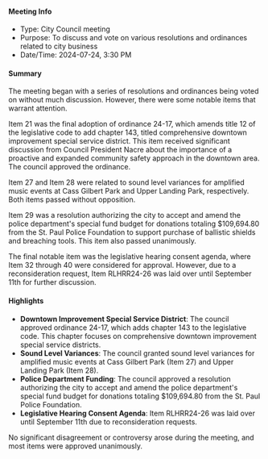 #### Meeting Info
* Type: City Council meeting
* Purpose: To discuss and vote on various resolutions and ordinances related to city business
* Date/Time: 2024-07-24, 3:30 PM

#### Summary
The meeting began with a series of resolutions and ordinances being voted on without much discussion. However, there were some notable items that warrant attention.

Item 21 was the final adoption of ordinance 24-17, which amends title 12 of the legislative code to add chapter 143, titled comprehensive downtown improvement special service district. This item received significant discussion from Council President Nacre about the importance of a proactive and expanded community safety approach in the downtown area. The council approved the ordinance.

Item 27 and Item 28 were related to sound level variances for amplified music events at Cass Gilbert Park and Upper Landing Park, respectively. Both items passed without opposition.

Item 29 was a resolution authorizing the city to accept and amend the police department's special fund budget for donations totaling $109,694.80 from the St. Paul Police Foundation to support purchase of ballistic shields and breaching tools. This item also passed unanimously.

The final notable item was the legislative hearing consent agenda, where Item 32 through 40 were considered for approval. However, due to a reconsideration request, Item RLHRR24-26 was laid over until September 11th for further discussion.

#### Highlights

* **Downtown Improvement Special Service District**: The council approved ordinance 24-17, which adds chapter 143 to the legislative code. This chapter focuses on comprehensive downtown improvement special service districts.
* **Sound Level Variances**: The council granted sound level variances for amplified music events at Cass Gilbert Park (Item 27) and Upper Landing Park (Item 28).
* **Police Department Funding**: The council approved a resolution authorizing the city to accept and amend the police department's special fund budget for donations totaling $109,694.80 from the St. Paul Police Foundation.
* **Legislative Hearing Consent Agenda**: Item RLHRR24-26 was laid over until September 11th due to reconsideration requests.

No significant disagreement or controversy arose during the meeting, and most items were approved unanimously.

